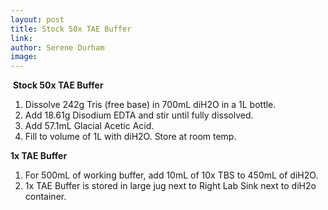```yaml
---
layout: post 
title: Stock 50x TAE Buffer
link: 
author: Serene Durham
image: 
---
```

​
**Stock 50x TAE Buffer**
1. Dissolve 242g Tris (free base) in 700mL diH2O in a 1L bottle. 
2. Add 18.61g Disodium EDTA and stir until fully dissolved. 
3. Add 57.1mL Glacial Acetic Acid. 
4. Fill to volume of 1L with diH2O. Store at room temp. 

**1x TAE Buffer**
1. For 500mL of working buffer, add 10mL of 10x TBS to 450mL of diH2O. 
2. 1x TAE Buffer is stored in large jug next to Right Lab Sink next to diH2o container. 